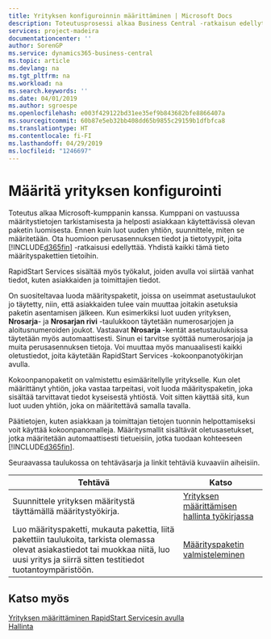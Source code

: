 ```yaml
---
title: Yrityksen konfiguroinnin määrittäminen | Microsoft Docs
description: Toteutusprosessi alkaa Business Central -ratkaisun edellytyksistä. Yhdistä kaikki tämä tieto konfigurointipakettien tietoihin.
services: project-madeira
documentationcenter: ''
author: SorenGP
ms.service: dynamics365-business-central
ms.topic: article
ms.devlang: na
ms.tgt_pltfrm: na
ms.workload: na
ms.search.keywords: ''
ms.date: 04/01/2019
ms.author: sgroespe
ms.openlocfilehash: e003f429122bd31ee35ef9b843682bfe8866407a
ms.sourcegitcommit: 60b87e5eb32bb408dd65b9855c29159b1dfbfca8
ms.translationtype: HT
ms.contentlocale: fi-FI
ms.lasthandoff: 04/29/2019
ms.locfileid: "1246697"
---
```

# <a name="set-up-company-configuration"></a>Määritä yrityksen konfigurointi
Toteutus alkaa Microsoft-kumppanin kanssa. Kumppani on vastuussa määritystietojen tarkistamisesta ja helposti asiakkaan käytettävissä olevan paketin luomisesta. Ennen kuin luot uuden yhtiön, suunnittele, miten se määritetään. Ota huomioon perusasennuksen tiedot ja tietotyypit, joita [!INCLUDE[d365fin](includes/d365fin_md.md)] -ratkaisusi edellyttää. Yhdistä kaikki tämä tieto määrityspakettien tietoihin.

RapidStart Services sisältää myös työkalut, joiden avulla voi siirtää vanhat tiedot, kuten asiakkaiden ja toimittajien tiedot.  

On suositeltavaa luoda määrityspaketit, joissa on useimmat asetustaulukot jo täytetty, niin, että asiakkaiden tulee vain muuttaa joitakin asetuksia paketin asentamisen jälkeen. Kun esimerkiksi luot uuden yrityksen, **Nrosarja**- ja **Nrosarjan rivi** -taulukkoon täytetään numerosarjojen ja aloitusnumeroiden joukot. Vastaavat **Nrosarja** -kentät asetustaulukoissa täytetään myös automaattisesti. Sinun ei tarvitse syöttää numerosarjoja ja muita perusasennuksen tietoja. Voi muuttaa myös manuaalisesti kaikki oletustiedot, joita käytetään RapidStart Services -kokoonpanotyökirjan avulla.  

Kokoonpanopaketit on valmistettu esimääritellylle yritykselle. Kun olet määrittänyt yhtiön, joka vastaa tarpeitasi, voit luoda määrityspaketin, joka sisältää tarvittavat tiedot kyseisestä yhtiöstä. Voit sitten käyttää sitä, kun luot uuden yhtiön, joka on määritettävä samalla tavalla.  

Päätietojen, kuten asiakkaan ja toimittajan tietojen tuonnin helpottamiseksi voit käyttää kokoonpanomalleja. Määritysmallit sisältävät oletusasetukset, jotka määritetään automaattisesti tietueisiin, jotka tuodaan kohteeseen [!INCLUDE[d365fin](includes/d365fin_md.md)].

Seuraavassa taulukossa on tehtäväsarja ja linkit tehtäviä kuvaaviin aiheisiin.

|**Tehtävä**|**Katso**|  
|------------|-------------|  
|Suunnittele yrityksen määritystä täyttämällä määritystyökirja.|[Yrityksen määrittämisen hallinta työkirjassa](admin-how-to-manage-company-configuration-in-a-worksheet.md)|  
|Luo määrityspaketti, mukauta pakettia, liitä pakettiin taulukoita, tarkista olemassa olevat asiakastiedot tai muokkaa niitä, luo uusi yritys ja siirrä sitten testitiedot tuotantoympäristöön.|[Määrityspaketin valmisteleminen](admin-how-to-prepare-a-configuration-package.md)| 

## <a name="see-also"></a>Katso myös  
[Yrityksen määrittäminen RapidStart Servicesin avulla](admin-set-up-a-company-with-rapidstart.md)  
[Hallinta](admin-setup-and-administration.md)
